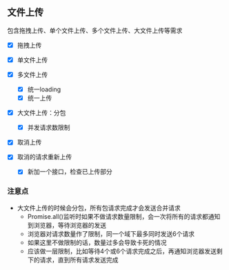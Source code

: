 ## 文件上传

包含拖拽上传、单个文件上传、多个文件上传、大文件上传等需求

- [x] 拖拽上传

- [x] 单文件上传

- [x] 多文件上传
  - [x] 统一loading
  - [x] 统一上传

- [x] 大文件上传：分包
  - [x] 并发请求数限制

- [x] 取消上传

- [x] 取消的请求重新上传
  - [x] 新加一个接口，检查已上传部分

### 注意点
- 大文件上传的时候会分包，所有包请求完成才会发送合并请求
  - Promise.all()监听时如果不做请求数量限制，会一次将所有的请求都通知到浏览器，等待浏览器的发送
  - 浏览器对请求数量作了限制，同一个域下最多同时发送6个请求
  - 如果这里不做限制的话，数量过多会导致卡死的情况
  - 应该做一层限制，比如等待4个或6个请求完成之后，再通知浏览器发送剩下的请求，直到所有请求发送完成
